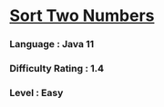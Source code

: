 # [Sort Two Numbers](https://open.kattis.com/problems/sorttwonumbers)

### Language : Java 11

### Difficulty Rating : 1.4

### Level : Easy
